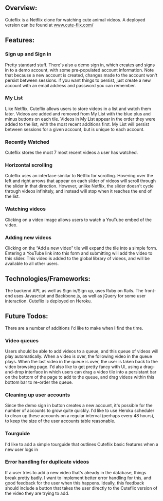 ## Overview:

Cuteflix is a Netflix clone for watching cute animal videos. A deployed version can be found at www.cute-flix.com/

## Features:

### Sign up and Sign in

Pretty standard stuff. There's also a demo sign in, which creates and signs in to a demo account, with some pre-populated account information. Note that because a new account is created, changes made to the account won't persist between sessions. if you want things to persist, just create a new account with an email address and password you can remember.

### My List

Like Netflix, Cuteflix allows users to store videos in a list and watch them later. Videos are added and removed from My List with the blue plus and minus buttons on each tile. Videos in My List appear in the order they were added to the list, with the most recent additions first. My List will persist between sessions for a given account, but is unique to each account.

### Recently Watched

Cuteflix stores the most 7 most recent videos a user has watched.

### Horizontal scrolling

Cuteflix uses an interface similar to Netflix for scrolling. Hovering over the left and right arrows that appear on each slider of videos will scroll through the slider in that direction. However, unlike Netflix, the slider doesn't cycle through videos infinitely, and instead will stop when it reaches the end of the list.

### Watching videos

Clicking on a video image allows users to watch a YouTube embed of the video.

### Adding new videos

Clicking on the “Add a new video” tile will expand the tile into a simple form. Entering a YouTube link into this form and submitting will add the video to this slider. This video is added to the global library of videos, and will be available to all other users.

## Technologies/Frameworks:

The backend API, as well as Sign in/Sign up, uses Ruby on Rails. The front-end uses Javascript and Backbone.js, as well as jQuery for some user interaction. Cuteflix is deployed on Heroku.

## Future Todos:

There are a number of additions I'd like to make when I find the time.

### Video queues

Users should be able to add videos to a queue, and this queue of videos will play automatically. When a video is over, the following video in the queue plays. When the last video in the queue is over, the user is taken back to the video browsing page. I'd also like to get pretty fancy with UI, using a drag-and-drop interface in which users can drag a video tile into a persistant bar on the bottom of the page to add to the queue, and drag videos within this bottom bar to re-order the queue.

### Cleaning up user accounts

Since the demo sign in button creates a new account, it's possible for the number of accounts to grow quite quickly. I'd like to use Heroku scheduler to clean up these accounts on a regular interval (perhaps every 48 hours), to keep the size of the user accounts table reasonable.

### Tourguide

I'd like to add a simple tourguide that outlines Cuteflix basic features when a new user logs in

### Error handling for duplicate videos

If a user tries to add a new video that's already in the database, things break pretty badly. I want to implement better error handling for this, and good feedback for the user when this happens. Ideally, this feedback should include a button that takes the user directly to the Cuteflix version of the video they are trying to add.